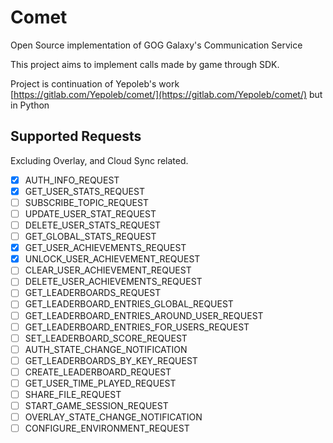 # Comet
Open Source implementation of GOG Galaxy's Communication Service

This project aims to implement calls made by game through SDK.

Project is continuation of Yepoleb's work [https://gitlab.com/Yepoleb/comet/](https://gitlab.com/Yepoleb/comet/) but in Python


## Supported Requests
Excluding Overlay, and Cloud Sync related.

- [x] AUTH_INFO_REQUEST
- [x] GET_USER_STATS_REQUEST
- [ ] SUBSCRIBE_TOPIC_REQUEST
- [ ] UPDATE_USER_STAT_REQUEST
- [ ] DELETE_USER_STATS_REQUEST
- [ ] GET_GLOBAL_STATS_REQUEST
- [x] GET_USER_ACHIEVEMENTS_REQUEST
- [x] UNLOCK_USER_ACHIEVEMENT_REQUEST
- [ ] CLEAR_USER_ACHIEVEMENT_REQUEST
- [ ] DELETE_USER_ACHIEVEMENTS_REQUEST
- [ ] GET_LEADERBOARDS_REQUEST
- [ ] GET_LEADERBOARD_ENTRIES_GLOBAL_REQUEST
- [ ] GET_LEADERBOARD_ENTRIES_AROUND_USER_REQUEST
- [ ] GET_LEADERBOARD_ENTRIES_FOR_USERS_REQUEST
- [ ] SET_LEADERBOARD_SCORE_REQUEST
- [ ] AUTH_STATE_CHANGE_NOTIFICATION
- [ ] GET_LEADERBOARDS_BY_KEY_REQUEST
- [ ] CREATE_LEADERBOARD_REQUEST
- [ ] GET_USER_TIME_PLAYED_REQUEST
- [ ] SHARE_FILE_REQUEST
- [ ] START_GAME_SESSION_REQUEST
- [ ] OVERLAY_STATE_CHANGE_NOTIFICATION
- [ ] CONFIGURE_ENVIRONMENT_REQUEST